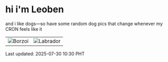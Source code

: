 # hi i'm Leoben

and i like dogs—so have some random dog pics that change whenever my CRON feels like it

|  |  |
|--------|----------|
| ![Borzoi](https://random-dog-vercel.vercel.app/api/random-borzoi?v=1753842612) | ![Labrador](https://random-dog-vercel.vercel.app/api/random-labrador?v=1753842612) |

Last updated: 2025-07-30 10:30 PHT
